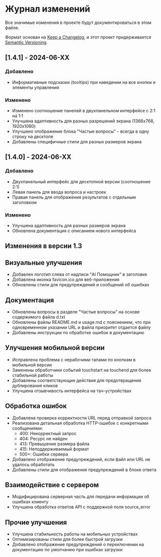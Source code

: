 # Журнал изменений

Все значимые изменения в проекте будут документироваться в этом файле.

Формат основан на [Keep a Changelog](https://keepachangelog.com/ru/1.0.0/),
и этот проект придерживается [Semantic Versioning](https://semver.org/spec/v2.0.0.html).

## [1.4.1] - 2024-06-XX

### Добавлено
- Информативные подсказки (tooltips) при наведении на все кнопки и элементы управления

### Изменено
- Изменено соотношение панелей в двухпанельном интерфейсе с 2:1 на 1:1
- Улучшена адаптивность для разных разрешений экрана (1366x768, 1920x1080)
- Улучшено отображение блока "Частые вопросы" - всегда в одну строку на десктопе
- Добавлены специфичные стили для разных размеров экрана

## [1.4.0] - 2024-06-XX

### Добавлено
- Двухпанельный интерфейс для десктопной версии (соотношение 2:1)
- Левая панель для ввода вопроса и настроек 
- Правая панель для отображения результатов с отдельным заголовком

### Изменено
- Улучшена адаптивность для разных размеров экрана
- Обновлена документация с описанием нового интерфейса

## Изменения в версии 1.3

## Визуальные улучшения
- Добавлен логотип слева от надписи "AI Помощник" в заголовке
- Добавлена иконка favicon.ico для веб-приложения
- Обновлены стили для предупреждений и сообщений об ошибках

## Документация
- Обновлены вопросы в разделе "Частые вопросы" на основе содержимого файла d.txt
- Обновлены файлы README.md и usage.md с пояснением, что при одновременном указании URL и файла приоритет отдается файлу
- Добавлены инструкции по обработке ошибок в документацию

## Улучшения мобильной версии
- Исправлена проблема с нерабочими тапами по кнопкам в мобильной версии
- Заменены обработчики событий touchstart на touchend для более стабильной работы
- Добавлены соответствующие действия для предотвращения дублирования кликов
- Улучшена отзывчивость интерфейса на тач-устройствах

## Обработка ошибок
- Добавлена проверка корректности URL перед отправкой запроса
- Реализована детальная обработка HTTP-ошибок с конкретными сообщениями:
  - 400: Некорректный запрос
  - 404: Ресурс не найден
  - 413: Превышение размера файла
  - 415: Неподдерживаемый формат
  - 500+: Ошибки сервера
- Добавлено отображение предупреждений, если файл или URL не удалось обработать
- Добавлены стили для отображения предупреждений в блоке ответа

## Взаимодействие с сервером
- Модифицирована серверная часть для передачи информации об ошибках клиенту
- Улучшена обработка ответов API с поддержкой поля source_error

## Прочие улучшения
- Улучшена стабильность работы на мобильных устройствах
- Оптимизированы стили для более быстрой загрузки
- Добавлено отображение предупреждений о переключении на документацию по умолчанию при ошибках загрузки 